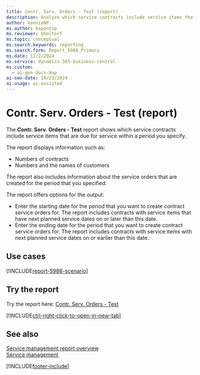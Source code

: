 ```yaml
---
title: Contr. Serv. Orders - Test (report)
description: Analyze which service contracts include service items that are due for service within the specified period.
author: kennieNP
ms.author: kepontop
ms.reviewer: bholtorf
ms.topic: conceptual
ms.search.keywords: reporting
ms.search.form: Report_5988_Primary
ms.date: 11/2/2024
ms.service: dynamics-365-business-central
ms.custom:
  - ai-gen-docs-bap
ai-seo-date: 10/23/2024
ai.usage: ai-assisted
---
```


# Contr. Serv. Orders - Test (report)

The **Contr. Serv. Orders - Test** report shows which service contracts include service items that are due for service within a period you specify.

The report displays information such as:

- Numbers of contracts
- Numbers and the names of customers

The report also includes information about the service orders that are created for the period that you specified.

The report offers options for the output:

- Enter the starting date for the period that you want to create contract service orders for. The report includes contracts with service items that have next planned service dates on or later than this date.
- Enter the ending date for the period that you want to create contract service orders for. The report includes contracts with service items with next planned service dates on or earlier than this date.

## Use cases

[!INCLUDE[report-5988-scenario](../includes/report-5988-scenario-include.md)]

<!-- 

Prompt

Below is a report in an ERP system. Provide 3-4 use cases for different personas working with project management or finance for projects.

Format like this:    
  
As a <persona>, use the report to    
* use case 1  
* use case 2    

Do not capitalize the persona names. 

Do not start lines with "Use the data to"

## Report name
Contr. Serv. Orders - Test

## Report description

### What the report does

### Use cases

Please include your data sources and URLs

-->

## Try the report

Try the report here: [Contr. Serv. Orders - Test](https://businesscentral.dynamics.com?report=5988)

[!INCLUDE[ctrl-right-click-to-open-in-new-tab](../includes/ctrl-right-click-to-open-in-new-tab.md)]

## See also

[Service management report overview](../service-reports.md)  
[Service management](../service-service.md)  

[!INCLUDE[footer-include](../includes/footer-banner.md)]